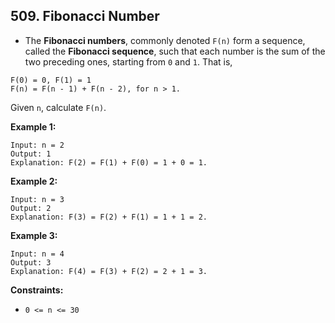  ## 509. Fibonacci Number

  - The **Fibonacci numbers**, commonly denoted `F(n)` form a sequence, called the **Fibonacci sequence**, such that each number is the sum of the two preceding ones, starting from `0` and `1`. That is,

   ```
   F(0) = 0, F(1) = 1
   F(n) = F(n - 1) + F(n - 2), for n > 1.
   ```

   Given `n`, calculate `F(n)`.

    

   **Example 1:**

   ```
   Input: n = 2
   Output: 1
   Explanation: F(2) = F(1) + F(0) = 1 + 0 = 1.
   ```

   **Example 2:**

   ```
   Input: n = 3
   Output: 2
   Explanation: F(3) = F(2) + F(1) = 1 + 1 = 2.
   ```

   **Example 3:**

   ```
   Input: n = 4
   Output: 3
   Explanation: F(4) = F(3) + F(2) = 2 + 1 = 3.
   ```

    

   **Constraints:**

   - `0 <= n <= 30`
